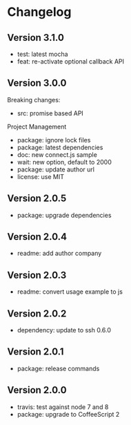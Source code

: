 
# Changelog

## Version 3.1.0

* test: latest mocha
* feat: re-activate optional callback API

## Version 3.0.0

Breaking changes:
* src: promise based API

Project Management
* package: ignore lock files
* package: latest dependencies
* doc: new connect.js sample
* wait: new option, default to 2000
* package: update author url
* license: use MIT

## Version 2.0.5

* package: upgrade dependencies

## Version 2.0.4

* readme: add author company

## Version 2.0.3

* readme: convert usage example to js

## Version 2.0.2

* dependency: update to ssh 0.6.0

## Version 2.0.1

* package: release commands

## Version 2.0.0

* travis: test against node 7 and 8
* package: upgrade to CoffeeScript 2
